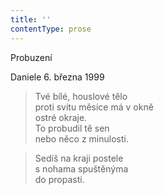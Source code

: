 ```yaml
---
title: ''
contentType: prose
---
```


Probuzení

Daniele 6. března 1999

> Tvé bílé, houslové tělo  
> proti svitu měsíce má v okně  
> ostré okraje.  
> To probudil tě sen  
> nebo něco z minulosti.

> Sedíš na kraji postele  
> s nohama spuštěnýma  
> do propasti.
